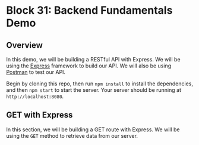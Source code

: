 # Block 31: Backend Fundamentals Demo

## Overview

In this demo, we will be building a RESTful API with Express. We will be using the [Express](https://expressjs.com/) framework to build our API. We will also be using [Postman](https://www.getpostman.com/) to test our API.

Begin by cloning this repo, then run `npm install` to install the dependencies, and then `npm start` to start the server. Your server should be running at `http://localhost:8080`.

## GET with Express

In this section, we will be building a GET route with Express. We will be using the `GET` method to retrieve data from our server.